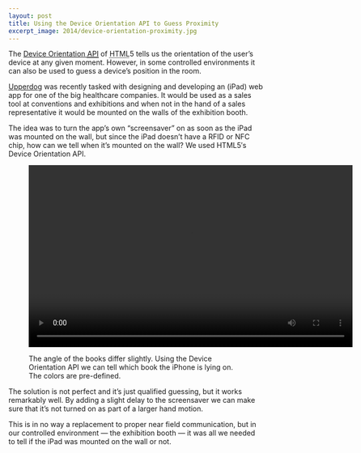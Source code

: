```yaml
---
layout: post
title: Using the Device Orientation API to Guess Proximity
excerpt_image: 2014/device-orientation-proximity.jpg
---
```

<p class="intro">The <a href="http://dev.w3.org/geo/api/spec-source-orientation.html">Device Orientation <abbr title="Application Programming Interface">API</abbr></a> of <abbr title="Hypertext Markup Language">HTML</abbr>5 tells us the orientation of the user’s device at any given moment. However, in some controlled environments it can also be used to guess a device’s position in the room.</p>

[Upperdog](http://upperdog.se/) was recently tasked with designing and developing an (iPad) web app for one of the big healthcare companies. It would be used as a sales tool at conventions and exhibitions and when not in the hand of a sales representative it would be mounted on the walls of the exhibition booth.

The idea was to turn the app’s own “screensaver” on as soon as the iPad was mounted on the wall, but since the iPad doesn’t have a RFID or NFC chip, how can we tell when it’s mounted on the wall? We used HTML5′s Device Orientation API.

<figure>
    <video width="640" height="360" controls="">
        <source src="{{ site.uploadsurl }}2014/device-orientation-assumptions.mp4" type="video/mp4">
        <source src="{{ site.uploadsurl }}2014/device-orientation-assumptions.ogg" type="video/ogg">
        <source src="{{ site.uploadsurl }}2014/device-orientation-assumptions.webm" type="video/webm">
    </video>
    <figcaption>
        <p>The angle of the books differ slightly. Using the Device Orientation API we can tell which book the iPhone is lying on. The colors are pre-defined.</p>
    </figcaption>
</figure>

The solution is not perfect and it’s just qualified guessing, but it works remarkably well. By adding a slight delay to the screensaver we can make sure that it’s not turned on as part of a larger hand motion.

This is in no way a replacement to proper near field communication, but in our controlled environment — the exhibition booth — it was all we needed to tell if the iPad was mounted on the wall or not.

